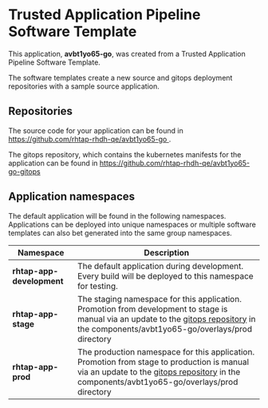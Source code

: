# Trusted Application Pipeline Software Template

This application, **avbt1yo65-go**, was created from a Trusted Application Pipeline Software Template.

The software templates create a new source and gitops deployment repositories with a sample source application. 

## Repositories

The source code for your application can be found in [https://github.com/rhtap-rhdh-qe/avbt1yo65-go ](https://github.com/rhtap-rhdh-qe/avbt1yo65-go ).
 
The gitops repository, which contains the kubernetes manifests for the application can be found in 
[https://github.com/rhtap-rhdh-qe/avbt1yo65-go-gitops ](https://github.com/rhtap-rhdh-qe/avbt1yo65-go-gitops ) 

## Application namespaces 

The default application will be found in the following namespaces. Applications can be deployed into unique namespaces or multiple software templates can also bet generated into the same group namespaces.  

|  Namespace   |  Description   |  
| -------- | -------- |   
| **rhtap-app-development** | The default application during development. Every build will be deployed to this namespace for testing. | 
| **rhtap-app-stage** | The staging namespace for this application. Promotion from development to stage is manual via an update to the [gitops repository](https://github.com/rhtap-rhdh-qe/avbt1yo65-go-gitops ) in the components/avbt1yo65-go/overlays/prod directory |  
| **rhtap-app-prod** | The production namespace for this application. Promotion from stage to production is manual via an update to the [gitops repository](https://github.com/rhtap-rhdh-qe/avbt1yo65-go-gitops ) in the components/avbt1yo65-go/overlays/prod directory | 